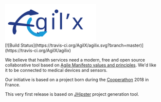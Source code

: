 <br>
  <img height=125 src="https://github.com/AgilX/images/blob/master/logo.svg">
<br>
[![Build Status](https://travis-ci.org/AgilX/agilix.svg?branch=master)](https://travis-ci.org/AgilX/agilix)

We believe that health services need a modern, free and open source collaborative tool based on [Agile Manifesto values and principles](http://agilemanifesto.org).
We'd like it to be connected to medical devices and sensors.

Our initiative is based on a project born during the [Cooperathon](https://cooperathon.com) 2018 in France.

This very first release is based on [JHipster](https://www.jhipster.tech) project generation tool.
